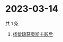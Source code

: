 # 2023-03-14

共 1 条

<!-- BEGIN ZHIHUSEARCH -->
<!-- 最后更新时间 Tue Mar 14 2023 05:06:52 GMT+0800 (China Standard Time) -->
1. [杨紫琼获奥斯卡影后](https://www.zhihu.com/search?q=杨紫琼获奥斯卡影后)
<!-- END ZHIHUSEARCH -->
